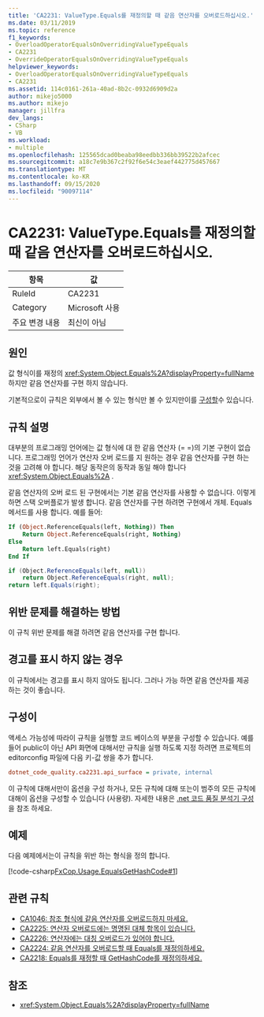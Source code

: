 ```yaml
---
title: 'CA2231: ValueType.Equals를 재정의할 때 같음 연산자를 오버로드하십시오.'
ms.date: 03/11/2019
ms.topic: reference
f1_keywords:
- OverloadOperatorEqualsOnOverridingValueTypeEquals
- CA2231
- OverrideOperatorEqualsOnOverridingValueTypeEquals
helpviewer_keywords:
- OverloadOperatorEqualsOnOverridingValueTypeEquals
- CA2231
ms.assetid: 114c0161-261a-40ad-8b2c-0932d6909d2a
author: mikejo5000
ms.author: mikejo
manager: jillfra
dev_langs:
- CSharp
- VB
ms.workload:
- multiple
ms.openlocfilehash: 125565dcad0beaba98eedbb336bb39522b2afcec
ms.sourcegitcommit: a18c7e9b367c2f92f6e54c3eaef442775d457667
ms.translationtype: MT
ms.contentlocale: ko-KR
ms.lasthandoff: 09/15/2020
ms.locfileid: "90097114"
---
```

# <a name="ca2231-overload-operator-equals-on-overriding-valuetypeequals"></a>CA2231: ValueType.Equals를 재정의할 때 같음 연산자를 오버로드하십시오.

|항목|값|
|-|-|
|RuleId|CA2231|
|Category|Microsoft 사용|
|주요 변경 내용|최신이 아님|

## <a name="cause"></a>원인

값 형식이를 재정의 <xref:System.Object.Equals%2A?displayProperty=fullName> 하지만 같음 연산자를 구현 하지 않습니다.

기본적으로이 규칙은 외부에서 볼 수 있는 형식만 볼 수 있지만이를 [구성할](#configurability)수 있습니다.

## <a name="rule-description"></a>규칙 설명

대부분의 프로그래밍 언어에는 값 형식에 대 한 같음 연산자 (= =)의 기본 구현이 없습니다. 프로그래밍 언어가 연산자 오버 로드를 지 원하는 경우 같음 연산자를 구현 하는 것을 고려해 야 합니다. 해당 동작은의 동작과 동일 해야 합니다 <xref:System.Object.Equals%2A> .

같음 연산자의 오버 로드 된 구현에서는 기본 같음 연산자를 사용할 수 없습니다. 이렇게 하면 스택 오버플로가 발생 합니다. 같음 연산자를 구현 하려면 구현에서 개체. Equals 메서드를 사용 합니다. 예를 들어:

```vb
If (Object.ReferenceEquals(left, Nothing)) Then
    Return Object.ReferenceEquals(right, Nothing)
Else
    Return left.Equals(right)
End If
```

```csharp
if (Object.ReferenceEquals(left, null))
    return Object.ReferenceEquals(right, null);
return left.Equals(right);
```

## <a name="how-to-fix-violations"></a>위반 문제를 해결하는 방법

이 규칙 위반 문제를 해결 하려면 같음 연산자를 구현 합니다.

## <a name="when-to-suppress-warnings"></a>경고를 표시 하지 않는 경우

이 규칙에서는 경고를 표시 하지 않아도 됩니다. 그러나 가능 하면 같음 연산자를 제공 하는 것이 좋습니다.

## <a name="configurability"></a>구성이

액세스 가능성에 따라이 규칙을 실행할 코드 베이스의 부분을 구성할 수 있습니다. 예를 들어 public이 아닌 API 화면에 대해서만 규칙을 실행 하도록 지정 하려면 프로젝트의 editorconfig 파일에 다음 키-값 쌍을 추가 합니다.

```ini
dotnet_code_quality.ca2231.api_surface = private, internal
```

이 규칙에 대해서만이 옵션을 구성 하거나, 모든 규칙에 대해 또는이 범주의 모든 규칙에 대해이 옵션을 구성할 수 있습니다 (사용량). 자세한 내용은 [.net 코드 품질 분석기 구성](configure-fxcop-analyzers.md)을 참조 하세요.

## <a name="example"></a>예제

다음 예제에서는이 규칙을 위반 하는 형식을 정의 합니다.

[!code-csharp[FxCop.Usage.EqualsGetHashCode#1](../code-quality/codesnippet/CSharp/ca2231-overload-operator-equals-on-overriding-valuetype-equals_1.cs)]

## <a name="related-rules"></a>관련 규칙

- [CA1046: 참조 형식에 같음 연산자를 오버로드하지 마세요.](../code-quality/ca1046.md)
- [CA2225: 연산자 오버로드에는 명명된 대체 항목이 있습니다.](../code-quality/ca2225.md)
- [CA2226: 연산자에는 대칭 오버로드가 있어야 합니다.](../code-quality/ca2226.md)
- [CA2224: 같음 연산자를 오버로드할 때 Equals를 재정의하세요.](../code-quality/ca2224.md)
- [CA2218: Equals를 재정할 때 GetHashCode를 재정의하세요.](../code-quality/ca2218.md)

## <a name="see-also"></a>참조

- <xref:System.Object.Equals%2A?displayProperty=fullName>
